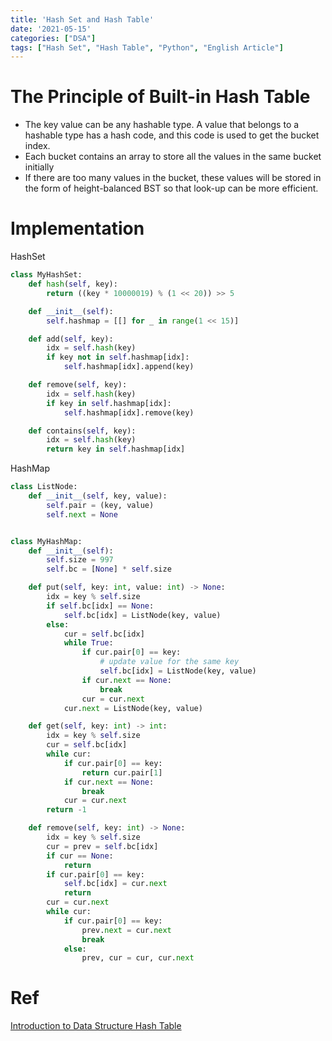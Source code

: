 ```yaml
---
title: 'Hash Set and Hash Table'
date: '2021-05-15'
categories: ["DSA"]
tags: ["Hash Set", "Hash Table", "Python", "English Article"]
---
```


# The Principle of Built-in Hash Table

- The key value can be any hashable type. A value that belongs to a hashable type has a hash code, and this code is used to get the bucket index.
- Each bucket contains an array to store all the values in the same bucket initially
- If there are too many values in the bucket, these values will be stored in the form of height-balanced BST so that look-up can be more efficient.


# Implementation

HashSet

```python
class MyHashSet:
    def hash(self, key):
        return ((key * 10000019) % (1 << 20)) >> 5

    def __init__(self):
        self.hashmap = [[] for _ in range(1 << 15)]

    def add(self, key):
        idx = self.hash(key)
        if key not in self.hashmap[idx]:
            self.hashmap[idx].append(key)

    def remove(self, key):
        idx = self.hash(key)
        if key in self.hashmap[idx]:
            self.hashmap[idx].remove(key)

    def contains(self, key):
        idx = self.hash(key)
        return key in self.hashmap[idx]
```

HashMap

```python
class ListNode:
    def __init__(self, key, value):
        self.pair = (key, value)
        self.next = None


class MyHashMap:
    def __init__(self):
        self.size = 997
        self.bc = [None] * self.size

    def put(self, key: int, value: int) -> None:
        idx = key % self.size
        if self.bc[idx] == None:
            self.bc[idx] = ListNode(key, value)
        else:
            cur = self.bc[idx]
            while True:
                if cur.pair[0] == key:
                    # update value for the same key
                    self.bc[idx] = ListNode(key, value)
                if cur.next == None:
                    break
                cur = cur.next
            cur.next = ListNode(key, value)

    def get(self, key: int) -> int:
        idx = key % self.size
        cur = self.bc[idx]
        while cur:
            if cur.pair[0] == key:
                return cur.pair[1]
            if cur.next == None:
                break
            cur = cur.next
        return -1

    def remove(self, key: int) -> None:
        idx = key % self.size
        cur = prev = self.bc[idx]
        if cur == None:
            return
        if cur.pair[0] == key:
            self.bc[idx] = cur.next
            return
        cur = cur.next
        while cur:
            if cur.pair[0] == key:
                prev.next = cur.next
                break
            else:
                prev, cur = cur, cur.next
```



# Ref

[Introduction to Data Structure
Hash Table](https://leetcode.com/explore/learn/card/hash-table/182/practical-applications/)
